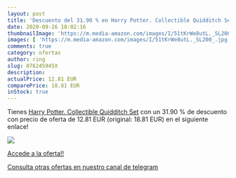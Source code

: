 ```yaml
---
layout: post
title: 'Descuento del 31.90 % en Harry Potter. Collectible Quidditch Set'
date: 2020-09-26 18:02:16
thumbnailImage: 'https://m.media-amazon.com/images/I/51tKrWe8utL._SL200_.jpg'
images: [ 'https://m.media-amazon.com/images/I/51tKrWe8utL._SL200_.jpg' ]
comments: true
category: ofertas
author: ring
slug: 076245945X
description:
actualPrice: 12.81 EUR
comparePrice: 18.81 EUR
inStock: true
---
```


Tienes [Harry Potter. Collectible Quidditch Set](https://www.amazon.com/dp/076245945X/?tag=redken08-20) con un 31.90 % de descuento con precio de oferta de 12.81 EUR (original: 18.81 EUR) en el siguiente enlace!

[![](https://m.media-amazon.com/images/I/51tKrWe8utL._SL200_.jpg)](https://www.amazon.com/dp/076245945X/?tag=redken08-20)

[Accede a la oferta!!](https://www.amazon.com/dp/076245945X/?tag=redken08-20)

[Consulta otras ofertas en nuestro canal de telegram](https://t.me/s/ofertas25)
